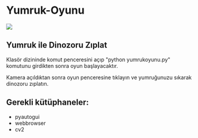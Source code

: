 # Yumruk-Oyunu
![](https://media.giphy.com/media/w85QqVSEGyioxBqre7/giphy.gif)  

## Yumruk ile Dinozoru Zıplat

Klasör dizininde komut penceresini açıp "python yumrukoyunu.py" komutunu girdikten sonra oyun başlayacaktır.

Kamera açıldıktan sonra oyun penceresine tıklayın ve yumruğunuzu sıkarak dinozoru zıplatın.

## Gerekli kütüphaneler:

* pyautogui  
* webbrowser  
* cv2  


